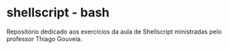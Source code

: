 # shellscript - bash
Repositório dedicado aos exercícios da aula de Shellscript ministradas pelo professor Thiago Gouveia.
